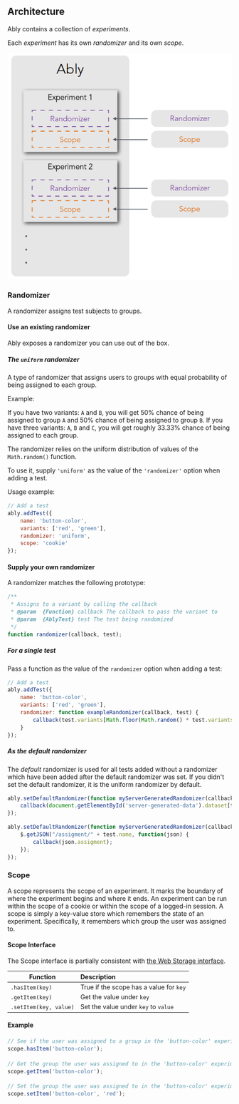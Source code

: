 ## Architecture

Ably contains a collection of *experiments*.

Each *experiment* has its own *randomizer* and its own *scope*.

![Ably experiment architecture](ably-experiment-architecture.png)

### Randomizer ###

A randomizer assigns test subjects to groups.

#### Use an existing randomizer

Ably exposes a randomizer you can use out of the box.

##### The `uniform` randomizer

A type of randomizer that assigns users to groups with equal probability of being assigned to each group. 

Example:

If you have two variants: `A` and `B`, you will get 50% chance of being assigned to group `A` and 50% chance of being assigned to group `B`. If you have three variants: `A`, `B` and `C`, you will get roughly 33.33% chance of being assigned to each group.

The randomizer relies on the uniform distribution of values of the `Math.random()` function.

To use it, supply `'uniform'` as the value of the `'randomizer'` option when adding a test.

Usage example:

```js
// Add a test
ably.addTest({
    name: 'button-color',
    variants: ['red', 'green'],
    randomizer: 'uniform',
    scope: 'cookie'
});
```

#### Supply your own randomizer

A randomizer matches the following prototype:

```js
/**
 * Assigns to a variant by calling the callback
 * @param  {Function} callback The callback to pass the variant to
 * @param  {AblyTest} test The test being randomized
 */
function randomizer(callback, test);
```

##### For a single test

Pass a function as the value of the `randomizer` option when adding a test:

```js
// Add a test
ably.addTest({
    name: 'button-color',
    variants: ['red', 'green'],
    randomizer: function exampleRandomizer(callback, test) {
        callback(test.variants[Math.floor(Math.random() * test.variants.length)]);
    }
});
```

##### As the default randomizer

The *default* randomizer is used for all tests added without a randomizer which have been added after the default randomizer was set. If you didn't set the default randomizer, it is the uniform randomizer by default.

```js
ably.setDefaultRandomizer(function myServerGeneratedRandomizer(callback, test) {
    callback(document.getElementById('server-generated-data').dataset[test.name].assignment);
});
```

```js
ably.setDefaultRandomizer(function myServerGeneratedRandomizer(callback, test) {
    $.getJSON("/assigment/" + test.name, function(json) {
        callback(json.assigment);
    });
});
```

### Scope ###

A scope represents the scope of an experiment. It marks the boundary of where the experiment begins and where it ends. An experiment can be run within the scope of a cookie or within the scope of a logged-in session. A scope is simply a key-value store which remembers the state of an experiment. Specifically, it remembers which group the user was assigned to.

#### Scope Interface ####

The Scope interface is partially consistent with [the Web Storage interface](http://dev.w3.org/html5/webstorage/#storage-0).

| Function                  | Description                              |
| ------------------------- | :--------------------------------------- |
| `.hasItem(key)`           | True if the scope has a value for `key`  |
| `.getItem(key)`           | Get the value under `key`                |
| `.setItem(key, value)`    | Set the value under `key` to `value`     |

#### Example ####

```js
// See if the user was assigned to a group in the 'button-color' experiment
scope.hasItem('button-color');

// Get the group the user was assigned to in the 'button-color' experiment
scope.getItem('button-color');

// Set the group the user was assigned to in the 'button-color' experiment to 'red'
scope.setItem('button-color', 'red');
```
